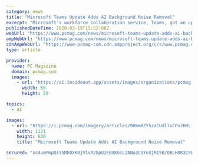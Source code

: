 ```yaml
---
category: news
title: "Microsoft Teams Update Adds AI Background Noise Removal"
excerpt: "Microsoft's workforce collaboration service, Teams, got an update today, adding AI-powered background noise reduction in online meetings, a Bookings feature, and a RealWear hands-free hard-hat technology integration. Since in-person meetings are a no-no ..."
publishedDateTime: 2020-03-19T15:52:00Z
webUrl: "https://www.pcmag.com/news/microsoft-teams-update-adds-ai-background-noise-removal"
ampWebUrl: "https://www.pcmag.com/news/microsoft-teams-update-adds-ai-background-noise-removal?amp=true"
cdnAmpWebUrl: "https://www-pcmag-com.cdn.ampproject.org/c/s/www.pcmag.com/news/microsoft-teams-update-adds-ai-background-noise-removal?amp=true"
type: article

provider:
  name: PC Magazine
  domain: pcmag.com
  images:
    - url: "https://ai.insideout.app/assets/images/organizations/pcmag.com-50x50.jpg"
      width: 50
      height: 50

topics:
  - AI

images:
  - url: "https://i.pcmag.com/imagery/articles/00mmXZY5zaCUdlluCPuJHHL-6.fit_lim.size_1200x630.v_1584632844.jpg"
    width: 1121
    height: 630
    title: "Microsoft Teams Update Adds AI Background Noise Removal"

secured: "xc4umPmpDiY5Mh0XK0jVlvR2bpUzEBXKGsL2ANa3CSYe4jRI5B/OBLH0R3C9GZjINuUmk7ElgTPzmSW3aoNLNd2pEECvgalSmGhG84C6ndb/qYfq7KKNC5UKFYg5M7VnKCve8Eroba6WWyjSflm2NCrGBdA9lyNknJv9B0hzwv4lAUGflViwplgX6ORhYBh84AIhxJnjXyYmOIpTGTqAl1X+NWC2CcNAkcu+ytVNbKJy0HClZUHQjY4iQ6a4Lz6QexW6xwMNZoxrJsb6fQIe39iKGe8jG/9aMrsi3SVfyj8R9Ejb7YeWen4H0+cwq/Y4;kLQirR6mJfvhzHqk2jVkyA=="
---
```


